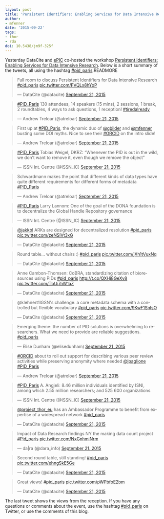 ```yaml
---
layout: post
title: 'Persistent Identifiers: Enabling Services for Data Intensive Research'
author: 
- mfenner
date: '2015-09-22'
tags:
- thor
- rda
doi: 10.5438/jm9f-325f
---
```

Yesterday DataCite and [ePIC](http://www.pidconsortium.eu/) co-hosted the workshop [Persistent Identifiers: Enabling Services for Data Intensive Research](http://www.eventbrite.com/e/persistent-identifiers-enabling-services-for-data-intensive-research-tickets-17500184523). Below is a short summary of the tweets, all using the hashtag [#pid_paris](https://twitter.com/hashtag/pid_paris?src=hash).READMORE

<blockquote class="twitter-tweet" lang="en"><p lang="en" dir="ltr">Full room to discuss Persistent Identifiers for Data Intensive Research <a href="https://twitter.com/hashtag/pid_paris?src=hash">#pid_paris</a> <a href="http://t.co/FVQLx8hYoP">pic.twitter.com/FVQLx8hYoP</a></p>&mdash; DataCite (@datacite) <a href="https://twitter.com/datacite/status/645921435593125888">September 21, 2015</a></blockquote>
<script async src="//platform.twitter.com/widgets.js" charset="utf-8"></script>

<blockquote class="twitter-tweet" lang="en"><p lang="en" dir="ltr"><a href="https://twitter.com/hashtag/PID_Paris?src=hash">#PID_Paris</a> 130 attendees, 14 speakers (15 mins), 2 sessions, 1 break, 2 roundtables, 4 ways to ask questions, 1 reception! <a href="https://twitter.com/hashtag/tiredalready?src=hash">#tiredalready</a></p>&mdash; Andrew Treloar (@atreloar) <a href="https://twitter.com/atreloar/status/645917238839635968">September 21, 2015</a></blockquote>
<script async src="//platform.twitter.com/widgets.js" charset="utf-8"></script>

<blockquote class="twitter-tweet" lang="en"><p lang="en" dir="ltr">First up at <a href="https://twitter.com/hashtag/PID_Paris?src=hash">#PID_Paris</a>, the dynamic duo of <a href="https://twitter.com/gbilder">@gbilder</a> and <a href="https://twitter.com/mfenner">@mfenner</a> busting some DOI myths. Nice to see their <a href="https://twitter.com/hashtag/ORCID?src=hash">#ORCID</a> on the intro slide!</p>&mdash; Andrew Treloar (@atreloar) <a href="https://twitter.com/atreloar/status/645920334420537345">September 21, 2015</a></blockquote>
<script async src="//platform.twitter.com/widgets.js" charset="utf-8"></script>

<blockquote class="twitter-tweet" lang="en"><p lang="en" dir="ltr"><a href="https://twitter.com/hashtag/PID_Paris?src=hash">#PID_Paris</a> Tobias Weigel, DKRZ: “Whenever the PID is out in the wild, we don’t want to remove it, even though we remove the object”</p>&mdash; ISSN Int. Centre (@ISSN_IC) <a href="https://twitter.com/ISSN_IC/status/645961061858963456">September 21, 2015</a></blockquote>
<script async src="//platform.twitter.com/widgets.js" charset="utf-8"></script>

<blockquote class="twitter-tweet" lang="en"><p lang="en" dir="ltr">Schwardmann makes the point that different kinds of data types have quite different requirements for different forms of metadata <a href="https://twitter.com/hashtag/PID_Paris?src=hash">#PID_Paris</a></p>&mdash; Andrew Treloar (@atreloar) <a href="https://twitter.com/atreloar/status/645928078288506880">September 21, 2015</a></blockquote>
<script async src="//platform.twitter.com/widgets.js" charset="utf-8"></script>

<blockquote class="twitter-tweet" lang="en"><p lang="en" dir="ltr"><a href="https://twitter.com/hashtag/PID_Paris?src=hash">#PID_Paris</a> Larry Lannom: One of the goal of the DONA foundation is to decentralize the Global Handle Repository governance</p>&mdash; ISSN Int. Centre (@ISSN_IC) <a href="https://twitter.com/ISSN_IC/status/645930412980727808">September 21, 2015</a></blockquote>
<script async src="//platform.twitter.com/widgets.js" charset="utf-8"></script>

<blockquote class="twitter-tweet" lang="en"><p lang="en" dir="ltr"><a href="https://twitter.com/jakkbl">@jakkbl</a> ARKs are designed for decentralized resolution <a href="https://twitter.com/hashtag/pid_paris?src=hash">#pid_paris</a> <a href="http://t.co/zeNSIVt3xG">pic.twitter.com/zeNSIVt3xG</a></p>&mdash; DataCite (@datacite) <a href="https://twitter.com/datacite/status/645932993652097024">September 21, 2015</a></blockquote>
<script async src="//platform.twitter.com/widgets.js" charset="utf-8"></script>

<blockquote class="twitter-tweet" lang="en"><p lang="en" dir="ltr">Round table... without chairs :) <a href="https://twitter.com/hashtag/pid_paris?src=hash">#pid_paris</a> <a href="http://t.co/jXh1tVuxNq">pic.twitter.com/jXh1tVuxNq</a></p>&mdash; DataCite (@datacite) <a href="https://twitter.com/datacite/status/645944999692120065">September 21, 2015</a></blockquote>
<script async src="//platform.twitter.com/widgets.js" charset="utf-8"></script>

<blockquote class="twitter-tweet" lang="en"><p lang="en" dir="ltr">Anne Cambon-Thomsen: CoBRA, standardizing citation of bioresources using PIDs <a href="https://twitter.com/hashtag/pid_paris?src=hash">#pid_paris</a> <a href="http://t.co/QXHj8GeXv8">http://t.co/QXHj8GeXv8</a> <a href="http://t.co/TbUj7nW1aZ">pic.twitter.com/TbUj7nW1aZ</a></p>&mdash; DataCite (@datacite) <a href="https://twitter.com/datacite/status/645964076804276225">September 21, 2015</a></blockquote>
<script async src="//platform.twitter.com/widgets.js" charset="utf-8"></script>

<blockquote class="twitter-tweet" lang="en"><p lang="en" dir="ltr">@klehnert1IGSN&#39;s challenge: a core metadata schema with a controlled but flexible vocabulary <a href="https://twitter.com/hashtag/pid_paris?src=hash">#pid_paris</a> <a href="http://t.co/9KwF1SnIsO">pic.twitter.com/9KwF1SnIsO</a></p>&mdash; DataCite (@datacite) <a href="https://twitter.com/datacite/status/645967582332366848">September 21, 2015</a></blockquote>
<script async src="//platform.twitter.com/widgets.js" charset="utf-8"></script>

<blockquote class="twitter-tweet" lang="en"><p lang="en" dir="ltr">Emerging theme: the number of PID solutions is overwhelming to researchers. What we need to provide are reliable suggestions. <a href="https://twitter.com/hashtag/pid_paris?src=hash">#pid_paris</a></p>&mdash; Elise Dunham (@elisedunham) <a href="https://twitter.com/elisedunham/status/645970130627887105">September 21, 2015</a></blockquote>
<script async src="//platform.twitter.com/widgets.js" charset="utf-8"></script>

<blockquote class="twitter-tweet" lang="en"><p lang="en" dir="ltr"><a href="https://twitter.com/hashtag/ORCID?src=hash">#ORCID</a> about to roll out support for describing various peer review activities while preserving anonymity where needed <a href="https://twitter.com/lpaglione">@lpaglione</a> <a href="https://twitter.com/hashtag/PID_Paris?src=hash">#PID_Paris</a></p>&mdash; Andrew Treloar (@atreloar) <a href="https://twitter.com/atreloar/status/645939233652375552">September 21, 2015</a></blockquote>
<script async src="//platform.twitter.com/widgets.js" charset="utf-8"></script>

<blockquote class="twitter-tweet" lang="en"><p lang="en" dir="ltr"><a href="https://twitter.com/hashtag/PID_Paris?src=hash">#PID_Paris</a> A. Angjeli: 8.46 million individuals identified by ISNI, among which 2.55 million researchers; and 525 600 organizations</p>&mdash; ISSN Int. Centre (@ISSN_IC) <a href="https://twitter.com/ISSN_IC/status/645940553293647872">September 21, 2015</a></blockquote>
<script async src="//platform.twitter.com/widgets.js" charset="utf-8"></script>

<blockquote class="twitter-tweet" lang="en"><p lang="en" dir="ltr"><a href="https://twitter.com/project_thor_eu">@project_thor_eu</a> has an Ambassador Programme to benefit from expertise of a widespread network <a href="https://twitter.com/hashtag/pid_paris?src=hash">#pid_paris</a></p>&mdash; DataCite (@datacite) <a href="https://twitter.com/datacite/status/645974819046060032">September 21, 2015</a></blockquote>
<script async src="//platform.twitter.com/widgets.js" charset="utf-8"></script>

<blockquote class="twitter-tweet" lang="en"><p lang="en" dir="ltr">Impact of Data Research findings NY the making data count project <a href="https://twitter.com/hashtag/Pid_paris?src=hash">#Pid_paris</a> <a href="http://t.co/NxGnhmiNrm">pic.twitter.com/NxGnhmiNrm</a></p>&mdash; da|ra (@dara_info) <a href="https://twitter.com/dara_info/status/645978800589795328">September 21, 2015</a></blockquote>
<script async src="//platform.twitter.com/widgets.js" charset="utf-8"></script>

<blockquote class="twitter-tweet" lang="en"><p lang="en" dir="ltr">Second round table, still standing! <a href="https://twitter.com/hashtag/pid_paris?src=hash">#pid_paris</a> <a href="http://t.co/ehngSkE5Ge">pic.twitter.com/ehngSkE5Ge</a></p>&mdash; DataCite (@datacite) <a href="https://twitter.com/datacite/status/645983872187023360">September 21, 2015</a></blockquote>
<script async src="//platform.twitter.com/widgets.js" charset="utf-8"></script>

<blockquote class="twitter-tweet" lang="en"><p lang="en" dir="ltr">Great views! <a href="https://twitter.com/hashtag/pid_paris?src=hash">#pid_paris</a> <a href="http://t.co/pWPbfoE2bm">pic.twitter.com/pWPbfoE2bm</a></p>&mdash; DataCite (@datacite) <a href="https://twitter.com/datacite/status/646000851794980865">September 21, 2015</a></blockquote>
<script async src="//platform.twitter.com/widgets.js" charset="utf-8"></script>

The last tweet shows the views from the reception. If you have any questions or comments about the event, use the hashtag [#pid_paris](https://twitter.com/hashtag/pid_paris?src=hash) on Twitter, or use the comments of this blog.
